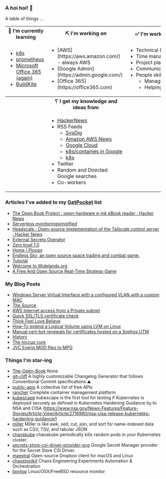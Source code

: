 ### A hoi hoi! 👋

A table of things ...

<table>
    <tr>
        <th>🌱 I’m currently learning</th>
        <th>⛏ I'm working on</th>
        <th>✅ I'm working to improve on</th>
    </tr>
    <tr>
        <td>
            <ul>
                <li><a href="https://kubernetes.io/">k8s</a></li>
                <li><a href="https://prometheus.io/">prometheus</a></li>
                <li><a href="https://office365.com">Microsoft Office 365 (again)</a></li>
                <li><a href="https://buildkite.com">BuildKite</a></li>
            </ul>
        </td>
        <td>
            <ul>
                <li>[AWS](https://aws.amazon.com/) - always AWS</li>
                <li>[Google Admin](https://admin.google.com/)</li>
                <li>[Office 365](https://office365.com)</li>
            </ul>
        </td>
        <td>
            <ul>
                <li>Technical Documentation</li>
                <li>Time management</li>
                <li>Project planning</li
                ><li>Communication</li>
                <li>People skills<ul>
                <li>Managing</li>
                <li>Helping/mentoring/coaching</li>
            </ul>
        </td>
    </tr>
    <tr>
        <th>&nbsp;</th>
        <th>␦ I get my knowledge and ideas from</th>
        <th>&nbsp;</th>
    </tr>
    <tr>
        <td>&nbsp;</td>
        <td>
            <ul>
                <li><a href="https://news.ycombinator.com/">HackerNews</a></li>
                <li>
                    RSS Feeds
                    <ul>
                        <li><a href="http://fetchrss.com/rss/5b4e9e358a93f8cc058b4567960404014.xml">SysDig</a></li>
                        <li><a href="https://aws.amazon.com/new/feed/">Amazon AWS News</a></li>
                        <li><a href="https://cloudblog.withgoogle.com/rss/">Google Cloud</a></li>
                        <li><a href="https://cloudblog.withgoogle.com/products/containers-kubernetes/rss/">k8s/containes in Google</a></li>
                        <li><a href="https://kubernetes.io/feed.xml">k8s</a></li>
                    </ul>
                </li>
                <li>Twitter</li>
                <li>Random and Directed Google searches</li>
                <li>Co-workers</li>
            </ul>
        </td>
        <td>&nbsp;</td>
    </tr>
</table>

### Articles I've added to my [GetPocket](https://getpocket.com/) list

* [The Open Book Project : open-hardware e-ink eBook reader : Hacker News](https://news.ycombinator.com/item?id=28611205)
* [Serverless monitoringsimplified](https://cloudash.dev/)
* [Headscale : Open-source implementation of the Tailscale control server : Hacker News](https://news.ycombinator.com/item?id=28572013)
* [External Secrets Operator](https://external-secrets.io/)
* [Zero trust 1.0](https://www.ncsc.gov.uk/blog-post/zero-trust-1-0)
* [Home | Ploopy](https://www.ploopy.co)
* [Endless Sky, an open source space trading and combat game.](https://endless-sky.github.io/)
* [Tutorial](https://alda.io/tutorial/)
* [Welcome to Widelands.org](https://www.widelands.org/)
* [A Free And Open Source Real-Time Strategy Game](https://wz2100.net/)

### My Blog Posts

* [Windows Server Virtual Interface with a configured VLAN with a custom MAC](https://pgmac.net.au/technology/2019/12/23/windows-vlan.html)
* [The Source](https://pgmac.net.au/technology/2019/02/25/the-source.html)
* [AWS Internet access from a Private subnet](https://pgmac.net.au/technology/2018/09/03/aws-internet-private-subnets.html)
* [Quick SSL/TLS certificate check](https://pgmac.net.au/technology/2018/04/09/ssl-tls-check.html)
* [Think Feel Love Believe](https://pgmac.net.au/family/2017/11/03/think-feel-love-believe.html)
* [How-To extend a Logical Volume using LVM on Linux](https://pgmac.net.au/technology/2017/11/02/lmv-extend.html)
* [Manual cert-bot renewals for certificates hosted on a Sophos UTM](https://pgmac.net.au/technology/2017/08/30/cert-bot-renewal-sophos-utm.html)
* [History](https://pgmac.net.au/language/2017/08/19/history.html)
* [The hiccup cure](https://pgmac.net.au/no%20laughing%20matter/2017/05/28/the-hiccup-cure.html)
* [JVC Everio MOD files to MPG](https://pgmac.net.au/technology/2015/03/18/jvc-everio-mod-to-mpg.html)

### Things I'm star-ing

* [The-Open-Book](https://github.com/joeycastillo/The-Open-Book)
  None
* [git-cliff](https://github.com/orhun/git-cliff)
  A highly customizable Changelog Generator that follows Conventional Commit specifications ⛰️ 
* [public-apis](https://github.com/public-apis/public-apis)
  A collective list of free APIs
* [rancher](https://github.com/rancher/rancher)
  Complete container management platform
* [kubescape](https://github.com/armosec/kubescape)
  kubescape is the first tool for testing if Kubernetes is deployed securely as defined in Kubernetes Hardening Guidance by to NSA and CISA (https://www.nsa.gov/News-Features/Feature-Stories/Article-View/Article/2716980/nsa-cisa-release-kubernetes-hardening-guidance/) 
* [miller](https://github.com/johnkerl/miller)
  Miller is like awk, sed, cut, join, and sort for name-indexed data such as CSV, TSV, and tabular JSON
* [chaoskube](https://github.com/linki/chaoskube)
  chaoskube periodically kills random pods in your Kubernetes cluster.
* [secrets-store-csi-driver-provider-gcp](https://github.com/GoogleCloudPlatform/secrets-store-csi-driver-provider-gcp)
  Google Secret Manager provider for the Secret Store CSI Driver.
* [maestral](https://github.com/SamSchott/maestral)
  Open-source Dropbox client for macOS and Linux
* [chaostoolkit](https://github.com/chaostoolkit/chaostoolkit)
  Chaos Engineering Experiments Automation & Orchestration
* [bpytop](https://github.com/aristocratos/bpytop)
  Linux/OSX/FreeBSD resource monitor
